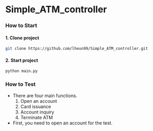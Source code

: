 # Simple_ATM_controller

### How to Start

#### 1. Clone project

```bash
git clone https://github.com/lheun99/Simple_ATM_controller.git
```

#### 2. Start project

```bash
python main.py
```

### How to Test

- There are four main functions.
  1. Open an account
  2. Card issuance
  3. Account inquiry
  4. Terminate ATM
- First, you need to open an account for the test.
